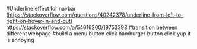 #Underline effect for navbar (https://stackoverflow.com/questions/40242378/underline-from-left-to-right-on-hover-in-and-out)
https://stackoverflow.com/a/54616200/19753393
#transition between different webpage
#build a menu button click hamburger button click
yup it is annoying
